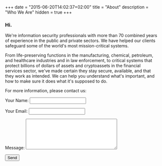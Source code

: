 +++
date = "2015-06-20T14:02:37+02:00"
title = "About"
description = "Who We Are"
hidden = true
+++

### Hi.

We're information security professionals with more than 70 combined years of experience in the public and private sectors. We have helped our clients safeguard some of the world's most mission-critical systems. 

From life-preserving functions in the manufacturing, chemical, petroleum, and healthcare industries and in law enforcement, to critical systems that protect billions of dollars of assets and cryptoassets in the financial services sector, we've made certain they stay secure, available, and that they work as intended. We can help you understand what's important, and how to make sure it does what it's supposed to do.

For more information, please contact us:

<form name="contact" method="POST" data-netlify="true">
  <p>
    <label>Your Name: <input type="text" name="name" /></label>
  </p>
  <p>
    <label>Your Email: <input type="email" name="email" /></label>
  </p>
  <p>
    <label>Message: <textarea style="width: 300px; height: 100px;" name="message"></textarea></label>
  </p>
  <p>
    <button type="submit">Send</button>
  </p>
</form>
